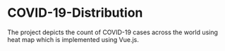 # COVID-19-Distribution
The project depicts the count of COVID-19 cases across the world using heat map which is implemented using Vue.js.
